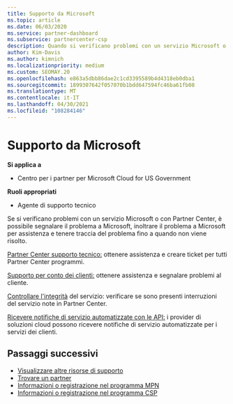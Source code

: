 ```yaml
---
title: Supporto da Microsoft
ms.topic: article
ms.date: 06/03/2020
ms.service: partner-dashboard
ms.subservice: partnercenter-csp
description: Quando si verificano problemi con un servizio Microsoft o con Partner Center, è possibile eseguire l'escalation a Microsoft per ottenere assistenza e tenere traccia del problema fino a quando non viene risolto.
author: Kim-Davis
ms.author: kimnich
ms.localizationpriority: medium
ms.custom: SEOMAY.20
ms.openlocfilehash: e863a5dbb86dae2c1cd3395589b4d4318eb0dba1
ms.sourcegitcommit: 1899307642f057070b1bdd647594fc46ba61fb08
ms.translationtype: MT
ms.contentlocale: it-IT
ms.lasthandoff: 04/30/2021
ms.locfileid: "108284146"
---
```

# <a name="support-from-microsoft"></a>Supporto da Microsoft

**Si applica a**

- Centro per i partner per Microsoft Cloud for US Government

**Ruoli appropriati**

- Agente di supporto tecnico

Se si verificano problemi con un servizio Microsoft o con Partner Center, è possibile segnalare il problema a Microsoft, inoltrare il problema a Microsoft per assistenza e tenere traccia del problema fino a quando non viene risolto.

[Partner Center supporto tecnico:](report-problems-with-partner-center.md) ottenere assistenza e creare ticket per tutti Partner Center programmi.

[Supporto per conto dei clienti:](report-problems-on-behalf-of-a-customer.md) ottenere assistenza e segnalare problemi al cliente.

[Controllare l'integrità](check-service-health.md) del servizio: verificare se sono presenti interruzioni del servizio note in Partner Center.

[Ricevere notifiche di servizio automatizzate con le API:](get-automated-service-notifications-with-our-apis.md) i provider di soluzioni cloud possono ricevere notifiche di servizio automatizzate per i servizi dei clienti.

## <a name="next-steps"></a>Passaggi successivi

- [Visualizzare altre risorse di supporto](https://partner.microsoft.com/support/?stage=1)
- [Trovare un partner](find-a-partner.md)
- [Informazioni o registrazione nel programma MPN](https://partner.microsoft.com/membership)
- [Informazioni o registrazione nel programma CSP](https://partner.microsoft.com/membership/cloud-solution-provider)
